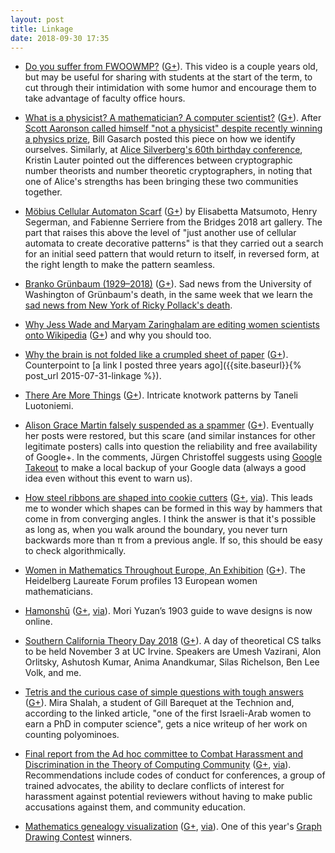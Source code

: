 ```yaml
---
layout: post
title: Linkage
date: 2018-09-30 17:35
---
```

* [Do you suffer from FWOOWMP?](https://www.youtube.com/watch?v=yQq1-_ujXrM) ([G+](https://plus.google.com/100003628603413742554/posts/TPMYNDFyMpL)).  This video is a couple years old, but may be useful for sharing with students at the start of the term, to cut through their intimidation with some humor and encourage them to take advantage of faculty office hours.

* [What is a physicist? A mathematician? A computer scientist?](https://blog.computationalcomplexity.org/2018/09/what-is-physicist-mathematician.html) ([G+](https://plus.google.com/100003628603413742554/posts/WSFU2Ri5d1h)). After [Scott Aaronson called himself "not a physicist" despite recently winning a physics prize](https://www.scottaaronson.com/blog/?p=3955), Bill Gasarch posted this piece on how we identify ourselves. Similarly, at [Alice Silverberg's 60th birthday conference](https://sites.google.com/site/silverberg2018/), Kristin Lauter pointed out the differences between cryptographic number theorists and number theoretic cryptographers, in noting that one of Alice's strengths has been bringing these two communities together.

* [Möbius Cellular Automaton Scarf](http://gallery.bridgesmathart.org/exhibitions/2018-bridges-conference/mobscarves) ([G+](https://plus.google.com/100003628603413742554/posts/1YGRqQMwuj2)) by Elisabetta Matsumoto, Henry Segerman, and Fabienne Serriere from the Bridges 2018 art gallery. The part that raises this above the level of "just another use of cellular automata to create decorative patterns" is that they carried out a search for an initial seed pattern that would return to itself, in reversed form, at the right length to make the pattern seamless.

* [Branko Grünbaum (1929–2018)](https://math.washington.edu/news/2018/09/18/branko-grunbaum-1929-2018) ([G+](https://plus.google.com/100003628603413742554/posts/HoL58w2MwDp)). Sad news from the University of Washington of Grünbaum's death, in the same week that we learn the [sad news from New York of Ricky Pollack's death](https://sympa.inria.fr/sympa/arc/compgeom-announce/2018-09/msg00005.html).

* [Why Jess Wade and Maryam Zaringhalam are editing women scientists onto Wikipedia](https://www.nature.com/articles/d41586-018-05947-8) ([G+](https://plus.google.com/100003628603413742554/posts/VM1PrpsrK7i)) and why you should too.

* [Why the brain is not folded like a crumpled sheet of paper](https://www.uni-muenster.de/news/view.php?cmdid=8174) ([G+](https://plus.google.com/100003628603413742554/posts/EKApwoExdJy)). Counterpoint to [a link I posted three years ago]({{site.baseurl}}{% post_url 2015-07-31-linkage %}).

* [There Are More Things](http://therearemorethings.org/knots.html) ([G+](https://plus.google.com/100003628603413742554/posts/NeJHCKFruUq)). Intricate knotwork patterns by Taneli Luotoniemi.

* [Alison Grace Martin falsely suspended as a spammer](https://plus.google.com/118320887831309218676/posts/a7LcxV42Hrq) ([G+](https://plus.google.com/100003628603413742554/posts/DPXRUKj6ppf)). Eventually her posts were restored, but this scare (and similar instances for other legitimate posters) calls into question the reliability and free availability of Google+. In the comments, Jürgen Christoffel suggests using [Google Takeout](https://takeout.google.com/settings/takeout) to make a local backup of your Google data (always a good idea even without this event to warn us).

* [How steel ribbons are shaped into cookie cutters](https://www.thisiscolossal.com/2018/09/cookie-cutters/) ([G+](https://plus.google.com/100003628603413742554/posts/eH1SKGm1cuW), [via](https://plus.google.com/+Colossal/posts/1i4E5mVxWKQ)). This leads me to wonder which shapes can be formed in this way by hammers that come in from converging angles. I think the answer is that it's possible as long as, when you walk around the boundary, you never turn backwards more than π from a previous angle. If so, this should be easy to check algorithmically.

* [Women in Mathematics Throughout Europe, An Exhibition](https://scilogs.spektrum.de/hlf/hlf-2018-women-in-mathematics-throughout-europe-an-exhibition/) ([G+](https://plus.google.com/100003628603413742554/posts/KSXnfTkXHDy)). The Heidelberg Laureate Forum profiles 13 European women mathematicians.

* [Hamonshū](https://www.thisiscolossal.com/2018/09/wave-designs/) ([G+](https://plus.google.com/100003628603413742554/posts/DwURJP6DbKR), [via](https://plus.google.com/+Colossal/posts/Tujm2zGofBE)). Mori Yuzan’s 1903 guide to wave designs is now online.

* [Southern California Theory Day 2018](https://www.ics.uci.edu/~irani/SouthernCaliforniaTheoryDay2018.html) ([G+](https://plus.google.com/100003628603413742554/posts/cyiyneXMnqg)). A day of theoretical CS talks to be held November 3 at UC Irvine. Speakers are Umesh Vazirani, Alon Orlitsky, Ashutosh Kumar, Anima Anandkumar, Silas Richelson, Ben Lee Volk, and me.

* [Tetris and the curious case of simple questions with tough answers](https://scilogs.spektrum.de/hlf/tetris-and-the-curious-case-of-simple-questions-with-tough-answers/) ([G+](https://plus.google.com/100003628603413742554/posts/PhLqRrzt46Y)). Mira Shalah, a student of Gill Barequet at the Technion and, according to the linked article, "one of the first Israeli-Arab women to earn a PhD in computer science", gets a nice writeup of her work on counting polyominoes.

* [Final report from the Ad hoc committee to Combat Harassment and Discrimination in the Theory of Computing Community](https://www.ics.uci.edu/~irani/ToC_SH_report.pdf) ([G+](https://plus.google.com/100003628603413742554/posts/akd2u33bY39), [via](https://plus.google.com/118250784898510714238/posts/QkHhVbxYb81)). Recommendations include codes of conduct for conferences, a group of trained advocates, the ability to declare conflicts of interest for harassment against potential reviewers without having to make public accusations against them, and community education.

* [Mathematics genealogy visualization](https://mathematics-genealogy.de/) ([G+](https://plus.google.com/100003628603413742554/posts/PCk2CTepCqC), [via](https://plus.google.com/100372006947364662364/posts/Y22b8Pv5xCm)). One of this year's [Graph Drawing Contest](https://plus.google.com/100372006947364662364) winners.